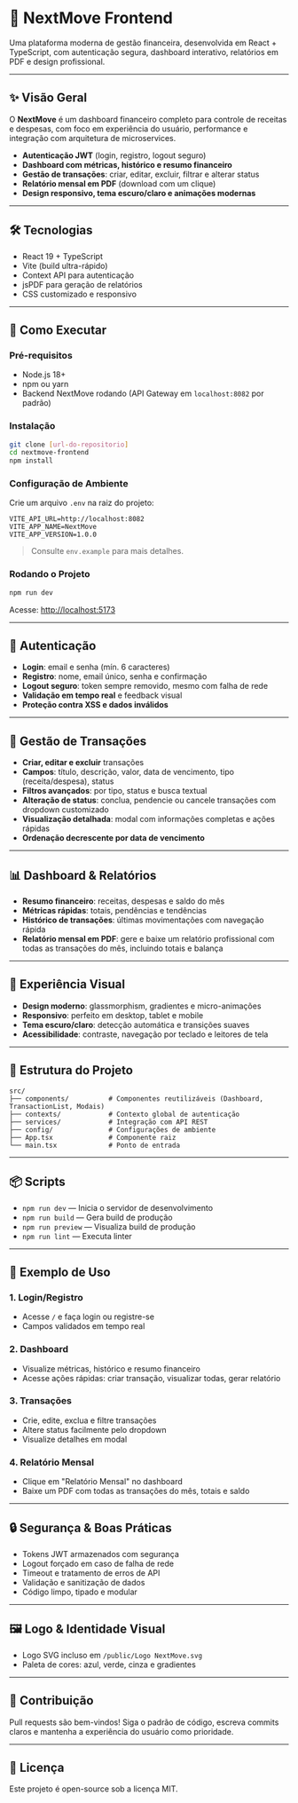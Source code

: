 # 🚀 NextMove Frontend

Uma plataforma moderna de gestão financeira, desenvolvida em React + TypeScript, com autenticação segura, dashboard interativo, relatórios em PDF e design profissional.

---

## ✨ Visão Geral

O **NextMove** é um dashboard financeiro completo para controle de receitas e despesas, com foco em experiência do usuário, performance e integração com arquitetura de microservices.

- **Autenticação JWT** (login, registro, logout seguro)
- **Dashboard com métricas, histórico e resumo financeiro**
- **Gestão de transações**: criar, editar, excluir, filtrar e alterar status
- **Relatório mensal em PDF** (download com um clique)
- **Design responsivo, tema escuro/claro e animações modernas**

---

## 🛠️ Tecnologias

- React 19 + TypeScript
- Vite (build ultra-rápido)
- Context API para autenticação
- jsPDF para geração de relatórios
- CSS customizado e responsivo

---

## 🚀 Como Executar

### Pré-requisitos
- Node.js 18+
- npm ou yarn
- Backend NextMove rodando (API Gateway em `localhost:8082` por padrão)

### Instalação

```bash
git clone [url-do-repositorio]
cd nextmove-frontend
npm install
```

### Configuração de Ambiente

Crie um arquivo `.env` na raiz do projeto:

```
VITE_API_URL=http://localhost:8082
VITE_APP_NAME=NextMove
VITE_APP_VERSION=1.0.0
```

> Consulte `env.example` para mais detalhes.

### Rodando o Projeto

```bash
npm run dev
```
Acesse: [http://localhost:5173](http://localhost:5173)

---

## 🔐 Autenticação

- **Login**: email e senha (mín. 6 caracteres)
- **Registro**: nome, email único, senha e confirmação
- **Logout seguro**: token sempre removido, mesmo com falha de rede
- **Validação em tempo real** e feedback visual
- **Proteção contra XSS e dados inválidos**

---

## 💸 Gestão de Transações

- **Criar, editar e excluir** transações
- **Campos**: título, descrição, valor, data de vencimento, tipo (receita/despesa), status
- **Filtros avançados**: por tipo, status e busca textual
- **Alteração de status**: conclua, pendencie ou cancele transações com dropdown customizado
- **Visualização detalhada**: modal com informações completas e ações rápidas
- **Ordenação decrescente por data de vencimento**

---

## 📊 Dashboard & Relatórios

- **Resumo financeiro**: receitas, despesas e saldo do mês
- **Métricas rápidas**: totais, pendências e tendências
- **Histórico de transações**: últimas movimentações com navegação rápida
- **Relatório mensal em PDF**: gere e baixe um relatório profissional com todas as transações do mês, incluindo totais e balança

---

## 🎨 Experiência Visual

- **Design moderno**: glassmorphism, gradientes e micro-animações
- **Responsivo**: perfeito em desktop, tablet e mobile
- **Tema escuro/claro**: detecção automática e transições suaves
- **Acessibilidade**: contraste, navegação por teclado e leitores de tela

---

## 📁 Estrutura do Projeto

```
src/
├── components/          # Componentes reutilizáveis (Dashboard, TransactionList, Modais)
├── contexts/            # Contexto global de autenticação
├── services/            # Integração com API REST
├── config/              # Configurações de ambiente
├── App.tsx              # Componente raiz
└── main.tsx             # Ponto de entrada
```

---

## 📦 Scripts

- `npm run dev` — Inicia o servidor de desenvolvimento
- `npm run build` — Gera build de produção
- `npm run preview` — Visualiza build de produção
- `npm run lint` — Executa linter

---

## 📄 Exemplo de Uso

### 1. Login/Registro
- Acesse `/` e faça login ou registre-se
- Campos validados em tempo real

### 2. Dashboard
- Visualize métricas, histórico e resumo financeiro
- Acesse ações rápidas: criar transação, visualizar todas, gerar relatório

### 3. Transações
- Crie, edite, exclua e filtre transações
- Altere status facilmente pelo dropdown
- Visualize detalhes em modal

### 4. Relatório Mensal
- Clique em "Relatório Mensal" no dashboard
- Baixe um PDF com todas as transações do mês, totais e saldo

---

## 🔒 Segurança & Boas Práticas

- Tokens JWT armazenados com segurança
- Logout forçado em caso de falha de rede
- Timeout e tratamento de erros de API
- Validação e sanitização de dados
- Código limpo, tipado e modular

---

## 🖼️ Logo & Identidade Visual

- Logo SVG incluso em `/public/Logo NextMove.svg`
- Paleta de cores: azul, verde, cinza e gradientes

---

## 🤝 Contribuição

Pull requests são bem-vindos! Siga o padrão de código, escreva commits claros e mantenha a experiência do usuário como prioridade.

---

## 📄 Licença

Este projeto é open-source sob a licença MIT.
